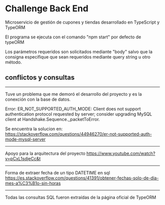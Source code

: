 # Challenge Back End

Microservicio de gestión de cupones y tiendas desarrollado en TypeScript y TypeORM

El programa se ejecuta con el comando "npm start" por defecto de typeORM

Los parámetros requeridos son solicitados mediante "body" salvo que la consigna especifique que sean requeridos mediante query string u otro método.

## conflictos y consultas
***
Tuve un problema que me demoró el desarrollo del proyecto y es la conexción con la base de datos.

Error: ER_NOT_SUPPORTED_AUTH_MODE: Client does not support authentication protocol requested by server; consider upgrading MySQL client at Handshake.Sequence._packetToError.

Se encuentra la solucion en:
https://stackoverflow.com/questions/44946270/er-not-supported-auth-mode-mysql-server

***
Apoyo para la arquitectura del proyecto
https://www.youtube.com/watch?v=pCxL1sdjeCc&t

***
Forma de extraer fecha de un tipo DATETIME en sql
https://es.stackoverflow.com/questions/41391/obtener-fechas-solo-de-dia-mes-a%C3%B1o-sin-horas

***

Todas las consultas SQL fueron extraídas de la página oficial de TypeORM



